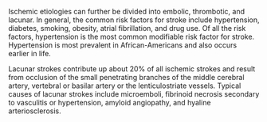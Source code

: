 Ischemic etiologies can further be divided into embolic, thrombotic, and lacunar. In general, the common risk factors for stroke include hypertension, diabetes, smoking, obesity, atrial fibrillation, and drug use. Of all the risk factors, hypertension is the most common modifiable risk factor for stroke. Hypertension is most prevalent in African-Americans and also occurs earlier in life.

Lacunar strokes contribute up about 20% of all ischemic strokes and result from occlusion of the small penetrating branches of the middle cerebral artery, vertebral or basilar artery or the lenticulostriate vessels. Typical causes of lacunar strokes include microemboli, fibrinoid necrosis secondary to vasculitis or hypertension, amyloid angiopathy, and hyaline arteriosclerosis.